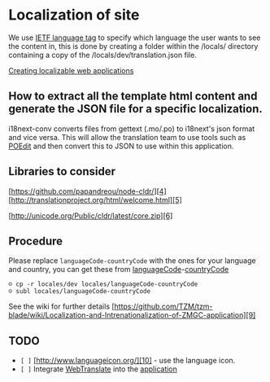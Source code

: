 # Localization of site

We use [IETF language tag][1] to specify which language the user wants to see the content in, this is done by creating a folder within the /locals/ directory containing a copy of the /locals/dev/translation.json file.


[Creating localizable web applications][2]

## How to extract all the template html content and generate the JSON file for a specific localization.

i18next-conv converts files from gettext (.mo/.po) to i18next's json format and vice versa. This will allow the translation team to use tools such as [POEdit][3] and then convert this to JSON to use within this application.

## Libraries to consider

[https://github.com/papandreou/node-cldr/][4]
[http://translationproject.org/html/welcome.html][5]

[http://unicode.org/Public/cldr/latest/core.zip][6]

## Procedure
Please replace `languageCode-countryCode` with the ones for your language and country, you can get these from [languageCode][7]-[countryCode][8]

	☺ cp -r locales/dev locales/languageCode-countryCode
	☺ subl locales/languageCode-countryCode
See the wiki for further details [https://github.com/TZM/tzm-blade/wiki/Localization-and-Intrenationalization-of-ZMGC-application][9]

## TODO
- `[ ]` [http://www.languageicon.org/][10] - use the language icon.
- `[ ]` Integrate [WebTranslate][11] into the [application][12]

[1]: http://en.wikipedia.org/wiki/IETF_language_tag
[2]: https://developer.mozilla.org/en-US/docs/Web_Localizability/Creating_localizable_web_applications
[3]: http://www.poedit.net/
[4]: https://github.com/papandreou/node-cldr/
[5]: http://translationproject.org/html/welcome.html
[6]: http://unicode.org/Public/cldr/latest/core.zip
[7]: http://www.iana.org/assignments/language-subtag-registry
[8]: http://www.iso.org/iso/country_codes/iso_3166_code_lists/country_names_and_code_elements.htm
[9]: https://github.com/TZM/tzm-blade/wiki/Localization-and-Intrenationalization-of-ZMGC-application
[10]: http://www.languageicon.org/
[11]: https://github.com/jamuhl/i18next-webtranslate
[12]: https://github.com/TZM/tzm-blade/issues/50
